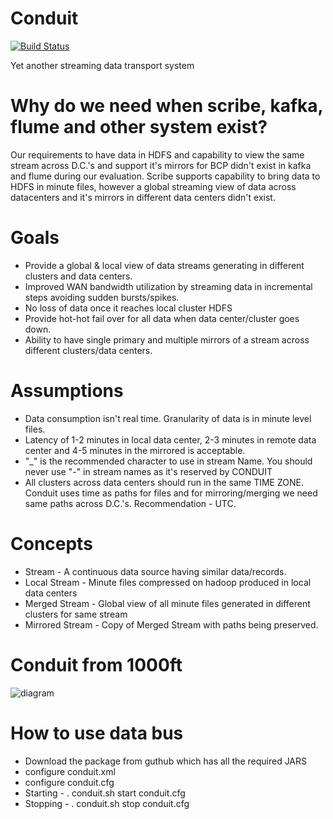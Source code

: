 # Conduit

[![Build Status](https://travis-ci.org/rajubairishetti/conduit.png?branch=test-travis)](https://travis-ci.org/rajubairishetti/conduit)

  Yet another streaming data transport system

# Why do we need when scribe, kafka, flume and other system exist?
  Our requirements to have data in HDFS and capability to view the same
  stream across D.C.'s and support it's mirrors for BCP didn't exist in kafka
   and flume during our evaluation. Scribe supports capability to bring data
   to HDFS in minute files, however a global streaming view of data across
   datacenters and it's mirrors in different data centers didn't exist.

# Goals
  * Provide a global & local view of data streams generating in different
  clusters and data centers.
  * Improved WAN bandwidth utilization by streaming data in incremental steps
  avoiding sudden bursts/spikes.
  * No loss of data once it reaches local cluster HDFS
  * Provide hot-hot fail over for all data when data center/cluster goes down.
  * Ability to have single primary and multiple mirrors of a stream across
  different clusters/data centers.

# Assumptions
  * Data consumption isn't real time. Granularity of data is in minute level
  files.
  * Latency of 1-2 minutes in local data center, 2-3 minutes in remote data
  center and 4-5 minutes in the mirrored is acceptable.
  * "_" is the recommended character to use in stream Name. You should never
  use "-" in stream names as it's reserved by CONDUIT
  * All clusters across data centers should run in the same TIME ZONE. Conduit
   uses time as paths for files and for mirroring/merging we need same paths across D.C.'s.
   Recommendation - UTC.

# Concepts
  * Stream - A continuous data source having similar data/records.
  * Local Stream - Minute files compressed on hadoop produced in local data
  centers
  * Merged Stream - Global view of all minute files generated in different
  clusters for same stream
  * Mirrored Stream - Copy of Merged Stream with paths being preserved.
                    
# Conduit from 1000ft
![diagram](https://github.com/InMobi/data-bus/blob/master/doc/Conduit-HighLevel-Arch.png?raw=true)   
                    

# How to use data bus
  * Download the package from guthub which has all the required JARS
  * configure conduit.xml
  * configure conduit.cfg
  * Starting - . conduit.sh start conduit.cfg
  * Stopping - . conduit.sh stop conduit.cfg
             

            



